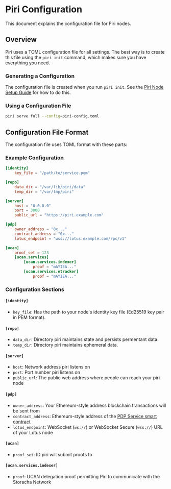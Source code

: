 # Piri Configuration

This document explains the configuration file for Piri nodes.

## Overview

Piri uses a TOML configuration file for all settings. The best way is to create this file using the `piri init` command, which makes sure you have everything you need.

### Generating a Configuration

The configuration file is created when you run `piri init`. See the [Piri Node Setup Guide](../guides/piri-server.md#initialize-your-piri-node) for how to do this.

### Using a Configuration File

```bash
piri serve full --config=piri-config.toml
```

## Configuration File Format

The configuration file uses TOML format with these parts:

### Example Configuration

```toml
[identity]
	key_file = "/path/to/service.pem"

[repo]
	data_dir = "/var/lib/piri/data"
	temp_dir = "/var/tmp/piri"

[server]
	host = "0.0.0.0"
	port = 3000
	public_url = "https://piri.example.com"

[pdp]
	owner_address = "0x..."
	contract_address = "0x..."
	lotus_endpoint = "wss://lotus.example.com/rpc/v1"

[ucan]
	proof_set = 123
	[ucan.services]
		[ucan.services.indexer]
			proof = "mAYIEA..."
		[ucan.services.etracker]
			proof = "mAYIEA..."
```

### Configuration Sections

#### `[identity]`
- `key_file`: Has the path to your node's identity key file (Ed25519 key pair in PEM format).

#### `[repo]`
- `data_dir`: Directory piri maintains state and persists permentant data.
- `temp_dir`: Directory piri maintains ephemeral data.

#### `[server]`
- `host`: Network address piri listens on
- `port`: Port number piri listens on
- `public_url`: The public web address where people can reach your piri node

#### `[pdp]`
- `owner_address`: Your Ethereum-style address blockchain transactions will be sent from
- `contract_address`: Ethereum-style address of the [PDP Service smart contract](https://github.com/FilOzone/pdp/?tab=readme-ov-file#v110)
- `lotus_endpoint`: WebSocket (`ws://`) or WebSocket Secure (`wss://`) URL of your Lotus node

#### `[ucan]`
- `proof_set`: ID piri will submit proofs to

#### `[ucan.services.indexer]`
- `proof`: UCAN delegation proof permitting Piri to communicate with the Storacha Network
